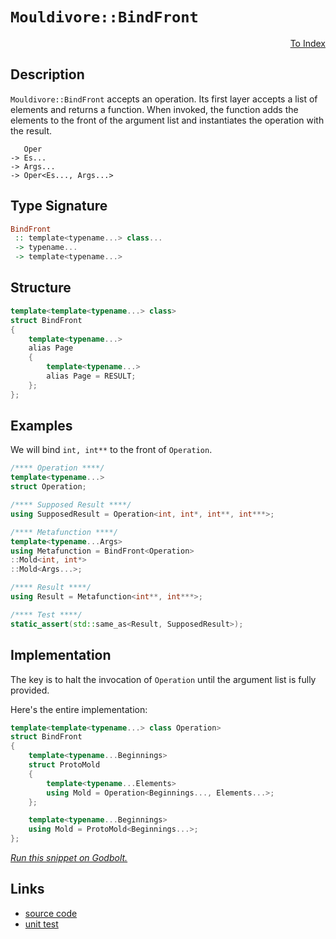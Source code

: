 <!-- Copyright 2024 Feng Mofan
SPDX-License-Identifier: Apache-2.0 -->

# `Mouldivore::BindFront`

<p style='text-align: right;'><a href="../../../facilities/metafunctions.md#mouldivore-bind-front">To Index</a></p>

## Description

`Mouldivore::BindFront` accepts an operation.
Its first layer accepts a list of elements and returns a function.
When invoked, the function adds the elements to the front of the argument list and instantiates the operation with the result.

<pre><code>   Oper
-> Es...
-> Args...
-> Oper&lt;Es..., Args...&gt;</code></pre>

## Type Signature

```Haskell
BindFront
 :: template<typename...> class... 
 -> typename...
 -> template<typename...>
```

## Structure

```C++
template<template<typename...> class>
struct BindFront
{
    template<typename...>
    alias Page
    {
        template<typename...>
        alias Page = RESULT;
    };
};
```

## Examples

We will bind `int, int**` to the front of `Operation`.

```C++
/**** Operation ****/
template<typename...>
struct Operation;

/**** Supposed Result ****/
using SupposedResult = Operation<int, int*, int**, int***>;

/**** Metafunction ****/
template<typename...Args>
using Metafunction = BindFront<Operation>
::Mold<int, int*>
::Mold<Args...>;

/**** Result ****/
using Result = Metafunction<int**, int***>;

/**** Test ****/
static_assert(std::same_as<Result, SupposedResult>);
```

## Implementation

The key is to halt the invocation of `Operation` until the argument list is fully provided.

Here's the entire implementation:

```C++
template<template<typename...> class Operation>
struct BindFront
{
    template<typename...Beginnings>
    struct ProtoMold
    {
        template<typename...Elements>
        using Mold = Operation<Beginnings..., Elements...>;
    };

    template<typename...Beginnings>
    using Mold = ProtoMold<Beginnings...>;
};
```

[*Run this snippet on Godbolt.*](https://godbolt.org/#z:OYLghAFBqd5QCxAYwPYBMCmBRdBLAF1QCcAaPECAMzwBtMA7AQwFtMQByARg9KtQYEAysib0QXACx8BBAKoBnTAAUAHpwAMvAFYTStJg1DIApACYAQuYukl9ZATwDKjdAGFUtAK4sGIAKwAzKSuADJ4DJgAcj4ARpjEIJJmpAAOqAqETgwe3r4BwemZjgLhkTEs8YnJtpj2JQxCBEzEBLk%2BfkG19dlNLQRl0XEJSSkKza3t%2BV3j/YMVVaMAlLaoXsTI7BwA9ABU%2BweHR8cH2yYaAIJ7BwDUAJIsqfRsgkwNN4dnl9cnvydfF3OFwImEeBhBJkCbhBYLemEh0IAnqlGKxMAA6TGQ7A3ZAGBQKG4AeRRxDe2WxQPGxC8DhuFgi6AAYsRZECTAB2KyXG68m4wp5whEEZGotiY9EWTDACIMCLABSUnl86m0gg3ZSsogAWU86CBfJunO5F0NhoF4PhUJFKOY4sx2GejAIisC2ANZt5XkyRhuuto6CNgQAIsTSeSBAipTKGHKjAoJaQbo7Qc6E1i3ZCTYbOcGs%2BzlbyLULraK7RjMdHZfLXe7CzdvfK/Xqg6HNagdXqo9Lq/GJZTAibc/nLkCfn8jgDx8nVKwnpgPqcxxP/gXAWZAhE8V4sEG3GgGJtUi6lYDvocwwkIwxF/sAcWIaXbWj%2B5nLqq6SSrw0R2erhehC8VIikwQMACVMAULxaHVT4gUbX1AOAjJQIgqCYNbS8yR/KEIgIJM8N2AjBH2YiCAOAch3PW5tUwZoqC8Q93jgy4HytJFn3tdELmIBVTwQ4A/TopgGKY7JMIZBhmVZQQES/bCKTfC4QBAf19VwwQyN2U8VLUhEeIVV93UHNdpzQ6DYKXS4BJucyMMhUNaPoxiHEUtxCKIm4PO0zMTNHaj9huAAVSDLLvKlmkcZAAH0mAJBICAgcZ0BUhQ0Vi103Ds/CbiQkD0Gy7ElizDgVloTh/F4PwOC0UhUE4NxrGsG4FDWDYF3MQIeFIAhNFKlYAGsAkkdENEkLgOUCDR/A0MwADY5rMAAOJb9E4SReBYCQNA0Uhqtq%2BqOF4BQQF23qatK0g4FgGBEBANYCFSLx8IoCA0EeOgEiiNFOFUJa5oAWjmyQbmAZBkBuKR0TMXhQMIEg8BSrgZEEEQxHYKQUfkJQ1D60hdGRgB3MlUk4Hgyoqqq8cOolnqe9VUCoG4/sB4HQfByGRrMG4IA8D76GII0Ny4JZeHOrQVggJB3tST6yFemW5ZAYApBSGgYISE6IFiPHYgiFpETJ3g9eYYhESJWJtEwBwjdId6XgIIkGFoQ2LtILBYi8YA3DEWgTu4XgsBYQxgHEN38GIa3HAAN0gvHMFUa3nq2bq8LqPHaDwWIyTNjwsDxghiDwLaA9IWPiFiFDg1BEPM6MPqVioAwFQANTwTBCa/aruv4VHRHETHe%2BxlR1Ddgn9BDlAmssfQs5OyAVlQY9sn9gHkoc0xLGsMwDvLousHniAVjsKPshcKSpj8ZGwgiIZKhGZGiiyARL70J%2BGnmYZEmRk/XIEPpJieA6HoX%2BDQAEDFvgsB%2BtgJhtCAfkH%2BsDP732/sfNqmwJAUw4JVPa1NODM3%2BkDEGYMIZQ25hAXA8NBadRFmLBuKwECYCYFgRIR9SBDUkIEdEABOQIHJJBjTMJIOaO1/BzW4WtDgG1SBbS6uiOaXA5pLW4UtRR/hxr%2BF4XNXBbtDrHVOj1BuV1bpS3unTZ65BKCKwFt9NgnAWgsGjhyAGTBcQGF9Fwbh6IuCjVhvgIg%2B89BDzRgPaQQ9FAjzxroFIxMmCkwDlgnB%2B1eA03MQzJmLMiFuJDpDLxPiNA8z5rLAWQtAhmFFoYi6ktpaoH5gkSxb1anFJGHiEOniuC7XViCYgWsdZuxNgbW2AyzYWytjbUu9tnROxdnjD2Xsfa0D9rbIOtcti1QjqfWO/taoJyTiCW2adypu0ztnA2ec1liyLiXbq5dK5KGrsHIwddQBVL4M3BQbcO5d1tsE/uGMwmyAibjMeIAUjuOMNPGwJzD6L2XgIVe68QybysJYHeKS96Izjgvbop9nAQFcK/a%2BUlkGLEfhkZ%2BOR4FXzSOSj%2BkCv4gLqLixosDCU4r/iyuY9KUEgNZVS3lXLygMpFqsdYGCRVHKSXgjgBDWYg1aR4vJo0eaUICaU2hlSJYMKYSwygWDpGyK8WNDkmiOSTWSMI8aOiDqcH0WdIx107oPXpg06xX0focAcWzFgCho4Q2jp49Elpxh%2BKoYjIJsgQn/KxkC0etVdDBFifE8mkipW6M4LTR6z0biM2Zt631/rA3BvVLzJpctSmBAqeLS6pi3XyysWWgWIA/XAWigG7h0Vi3RVUMDPgdBum9N1vrM2Qzh3m0tlHW2kzBDTNduszAntva%2B39t1FZTyLnuzwJHVyWz46J2QMnA5gh07HKzjnRE5yC5XNtrcquNcnnyiMU3Jgrd26d1tD8yNfyJAAsELGqJIBgjgqnlvGe0L4CwoaP7bYyUQMoosGiuqGKD4QfZQ0c%2B7h%2BVEvQCS6B79shsvw6UblpK0O9D5XkaloDyOCrvqR2YgDKMCtaLh1Bor2qYNTVTdNMqe0gx9X6m47ag1wnGCq/xJB1VVvoaQRhzCRhsKOQa0FXjAiBH8DNcaO01MciUdalJtrbAGOrUsQaSR/A8P8Etea3DJDcMmnwrgQHOCBG4zao6mr%2BqSJhvpuqhmTMrHLpkZwkggA)

## Links

- [source code](../../../../conceptrodon/mouldivore/bind_front.hpp)
- [unit test](../../../../tests/unit/metafunctions/mouldivore/bind_front.test.hpp)
